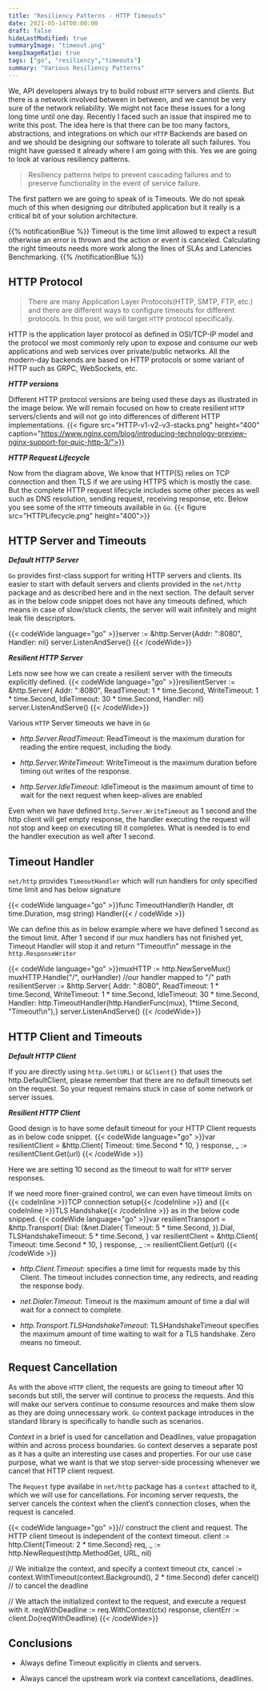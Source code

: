 ```yaml
---
title: "Resiliency Patterns - HTTP Timeouts"
date: 2021-05-14T00:00:00
draft: false
hideLastModified: true
summaryImage: "timeout.png" 
keepImageRatio: true
tags: ["go", "resiliency","timeouts"]
summary: "Various Resiliency Patterns"
---
```


We, API developers always try to build robust `HTTP` servers and clients. But there is a network involved between in between, and we cannot be very sure of the network reliability. We might not face these issues for a long long time until one day. Recently I faced such an issue that inspired me to write this post. The idea here is that there can be too many factors, abstractions, and integrations on which our `HTTP` Backends are based on and we should be designing our software to tolerate all such failures. You might have guessed it already where I am going with this. Yes we are going to look at various resiliency patterns. 

> Resiliency patterns helps to prevent cascading failures and to preserve functionality in the event of service failure.

The first pattern we are going to speak of is Timeouts. We do not speak much of this when designing our ditributed application but it really is a critical bit of your solution architecture.

{{% notificationBlue %}}
Timeout is the time limit allowed to expect a result otherwise an error is thrown and the action or event is canceled. Calculating the right timeouts needs more work along the lines of SLAs and Latencies Benchmarking.
{{% /notificationBlue %}}

## HTTP Protocol
> There are many Application Layer Protocols(HTTP, SMTP, FTP, etc.) and there are different ways to configure timeouts for different protocols. In this post, we will target `HTTP` protocol specifically.

HTTP is the application layer protocol as defined in OSI/TCP-IP model and the protocol we most commonly rely upon to expose and consume our web applications and web services over private/public networks. All the modern-day backends are based on HTTP protocols or some variant of HTTP such as GRPC, WebSockets, etc.

___HTTP versions___

Different HTTP protocol versions are being used these days as illustrated in the image below. We will remain focused on how to create resilient `HTTP` servers/clients and will not go into differences of different HTTP implementations.
{{< figure src="HTTP-v1-v2-v3-stacks.png" height="400" caption="https://www.nginx.com/blog/introducing-technology-preview-nginx-support-for-quic-http-3/">}}

___HTTP Request Lifecycle___

Now from the diagram above, We know that HTTP(S) relies on TCP connection and then TLS if we are using HTTPS which is mostly the case. But the complete HTTP request lifecycle includes some other pieces as well such as DNS resolution, sending request, receiving response, etc. Below you see some of the `HTTP` timeouts available in `Go`.
{{< figure src="HTTPLifecycle.png" height="400">}}
## HTTP Server and Timeouts
___Default HTTP Server___

`Go` provides first-class support for writing HTTP servers and clients. Its easier to start with default servers and clients provided in the `net/http` package and as described here and in the next section. The default server as in the below code snippet does not have any timeouts defined, which means in case of slow/stuck clients, the server will wait infinitely and might leak file descriptors. 

{{< codeWide language="go" >}}server := &http.Server{Addr: ":8080", Handler: nil}
server.ListenAndServe()
{{< /codeWide>}}

___Resilient HTTP Server___

Lets now see how we can create a resilient server with the timeouts explicitly defined.
{{< codeWide language="go" >}}resilientServer := &http.Server{
    Addr:         ":8080",
    ReadTimeout:  1 * time.Second,
    WriteTimeout: 1 * time.Second,
    IdleTimeout:  30 * time.Second,
    Handler:      nil}
server.ListenAndServe()
{{< /codeWide>}}

Various `HTTP` Server timeouts we have in `Go`
- _http.Server.ReadTimeout_: ReadTimeout is the maximum duration for reading the entire request, including the body.

- _http.Server.WriteTimeout_: WriteTimeout is the maximum duration before timing out writes of the response.

- _http.Server.IdleTimeout_: IdleTimeout is the maximum amount of time to wait for the next request when keep-alives are enabled

Even when we have defined `http.Server.WriteTimeout` as 1 second and the http client will get empty response, the handler executing the request will not stop and keep on executing till it completes. What is needed is to end the handler execution as well after 1 second.

## Timeout Handler
`net/http` provides `TimeoutHandler` which will run handlers for only specified time limit and has below signature

{{< codeWide language="go" >}}func TimeoutHandler(h Handler, dt time.Duration, msg string) Handler{{< / codeWide >}}

We can define this as in below example where we have defined 1 second as the timout limit. After 1 second if our mux handlers has not finished yet, Timeout Handler will stop it and return "Timeout!\n" message in the `http.ResponseWriter`

{{< codeWide language="go" >}}muxHTTP := http.NewServeMux()
muxHTTP.Handle("/", ourHandler) //our handler mapped to "/" path
resilientServer := &http.Server{
    Addr:         ":8080",
    ReadTimeout:  1 * time.Second,
    WriteTimeout: 1 * time.Second,
    IdleTimeout:  30 * time.Second,
    Handler:      http.TimeoutHandler(http.HandlerFunc(mux), 1*time.Second, "Timeout!\n"),}
server.ListenAndServe()
{{< /codeWide>}}

## HTTP Client and Timeouts
___Default HTTP Client___

If you are directly using `http.Get(URL)` or `&Client{}` that uses the http.DefaultClient, please remember that there are no default timeouts set on the request. So your request remains stuck in case of some network or server issues.

___Resilient HTTP Client___

Good design is to have some default timeout for your HTTP Client requests as in below code snippet.
{{< codeWide language="go" >}}var resilientClient = &http.Client{
  Timeout: time.Second * 10,
}
response, _ := resilientClient.Get(url)
{{< /codeWide >}}

Here we are setting 10 second as the timeout to wait for `HTTP` server responses.

If we need more finer-grained control, we can even have timeout limits on {{< codeInline >}}TCP connection setup{{< /codeInline >}} and {{< codeInline >}}TLS Handshake{{< /codeInline >}} as in the below code snipped. 
{{< codeWide language="go" >}}var resilientTransport = &http.Transport{
  Dial: (&net.Dialer{
    Timeout: 5 * time.Second,
  }).Dial,
  TLSHandshakeTimeout: 5 * time.Second,
}
var resilientClient = &http.Client{
  Timeout: time.Second * 10,
}
response, _ := resilientClient.Get(url)
{{< /codeWide >}}

- _http.Client.Timeout_: specifies a time limit for requests made by this Client. The timeout includes connection time, any redirects, and reading the response body.

- _net.Dialer.Timeout_: Timeout is the maximum amount of time a dial will wait for a connect to complete.

- _http.Transport.TLSHandshakeTimeout_: TLSHandshakeTimeout specifies the maximum amount of time waiting to wait for a TLS handshake. Zero means no timeout.
 
## Request Cancellation
As with the above `HTTP` client, the requests are going to timeout after 10 seconds but still, the server will continue to process the requests. And this will make our servers continue to consume resources and make them slow as they are doing unnecessary work. `Go` context package introduces in the standard library is specifically to handle such as scenarios. 

_Context_ in a brief is used for cancellation and Deadlines, value propagation within and across process boundaries. `Go` context deserves a separate post as it has a quite an interesting use cases and properties. For our use case purpose, what we want is that we stop server-side processing whenever we cancel that HTTP client request.

The `Request` type availabe in `net/http` package has a `context` attached to it, which we will use for cancellations. For incoming server requests, the server cancels the context when the client’s connection closes, when the request is canceled.

{{< codeWide language="go" >}}// construct the client and request. The HTTP client timeout is independent of the context timeout.
client := http.Client{Timeout: 2 * time.Second}
req, _ := http.NewRequest(http.MethodGet, URL, nil)

// We initialize the context, and specify a context timeout
ctx, cancel := context.WithTimeout(context.Background(), 2 * time.Second)
defer cancel() // to cancel the deadline

// We attach the initialized context to the request, and execute a request with it. 
reqWithDeadline := req.WithContext(ctx)
response, clientErr := client.Do(reqWithDeadline)
{{< /codeWide>}}

## Conclusions

- Always define Timeout explicitly in clients and servers.

- Always cancel the upstream work via context cancellations, deadlines.